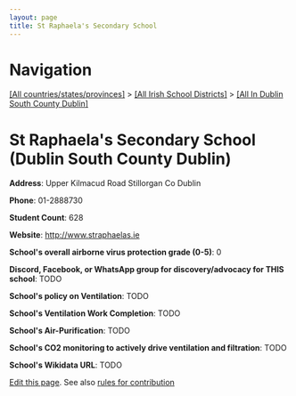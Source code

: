 ```yaml
---
layout: page
title: St Raphaela's Secondary School
---
```

# Navigation

[[All countries/states/provinces]](../../..) > [[All Irish School Districts]](../..) > [[All In Dublin South County Dublin]](..)

# St Raphaela's Secondary School (Dublin South County Dublin)

**Address**: Upper Kilmacud Road Stillorgan Co Dublin

**Phone**: 01-2888730

**Student Count**: 628

**Website**: <http://www.straphaelas.ie>

**School's overall airborne virus protection grade (0-5)**: 0

**Discord, Facebook, or WhatsApp group for discovery/advocacy for THIS school**: TODO

**School's policy on Ventilation**: TODO

**School's Ventilation Work Completion**: TODO

**School's Air-Purification**: TODO

**School's CO2 monitoring to actively drive ventilation and filtration**: TODO

**School's Wikidata URL**: TODO


[Edit this page](https://github.com/ventilate-schools/Ireland/edit/main/./Dublin_South_County_Dublin/St_Raphaela's_Secondary_School.md). See also [rules for contribution](../../../contribution-rules/)